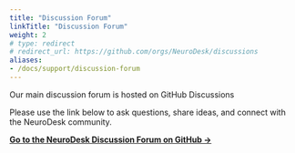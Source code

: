```yaml
---
title: "Discussion Forum"
linkTitle: "Discussion Forum"
weight: 2
# type: redirect
# redirect_url: https://github.com/orgs/NeuroDesk/discussions
aliases:
- /docs/support/discussion-forum
---
```


Our main discussion forum is hosted on GitHub Discussions

Please use the link below to ask questions, share ideas, and connect with the NeuroDesk community.

**<a href="https://github.com/orgs/NeuroDesk/discussions" target="_blank" rel="noopener noreferrer">Go to the NeuroDesk Discussion Forum on GitHub &rarr;</a>**
